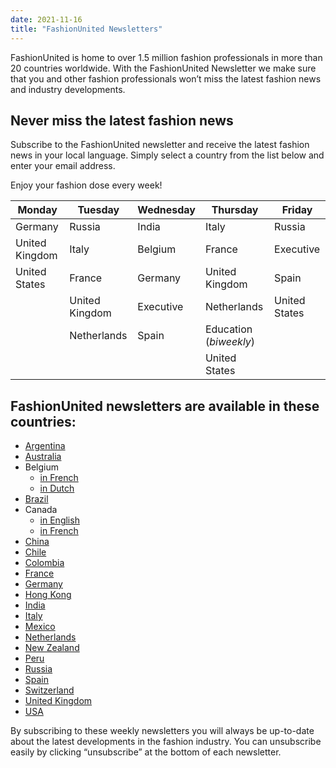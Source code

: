 ```yaml
---
date: 2021-11-16
title: "FashionUnited Newsletters"
---
```


FashionUnited is home to over 1.5 million fashion professionals in more than 20 countries worldwide. With the FashionUnited Newsletter we make sure that you and other fashion professionals won’t miss the latest fashion news and industry developments.

## Never miss the latest fashion news

Subscribe to the FashionUnited newsletter and receive the latest fashion news in your local language. Simply select a country from the list below and enter your email address.

Enjoy your fashion dose every week!

<div class="overflow-scroll">

| Monday | Tuesday | Wednesday | Thursday | Friday |
|----|-----|------|------|------|
| Germany  | Russia  | India  | Italy  |  Russia |
| United Kingdom  | Italy  |  Belgium | France | Executive |
| United States  | France  | Germany  |  United Kingdom | Spain  |
|   | United Kingdom  |  Executive | Netherlands  | United States  |
|   | Netherlands  | Spain  | Education (_biweekly_)  |   |
|   |   |   | United States  |   |

</div>

## FashionUnited newsletters are available in these countries:

- [Argentina](https://fashionunited.com.ar/newsletter/suscripcion-al-boletin-de-noticias/)
- [Australia](https://au.fashionunited.com/newsletter/subscribe/)
- Belgium
    - [in French](https://fashionunited.be/fr/newsletter/abonnement/)
    - [in Dutch](https://fashionunited.be/newsletter/aanmelden-nieuwsbrief/)
- [Brazil](https://fashionunited.com.br/newsletter/registrar/)
- Canada
    - [in English](https://fashionunited.ca/newsletter/subscribe/)
    - [in French](https://fashionunited.ca/newsletter/fr/abonnement/)
- [China](https://fashionunited.cn/news/newsletter-subscribe/2014121530)
- [Chile](https://fashionunited.cl/newsletter/suscripcion-al-boletin-de-noticias/)
- [Colombia](https://fashionunited.co/newsletter/suscripcion-al-boletin-de-noticias/)
- [France](https://fashionunited.fr/newsletter/abonnement/)
- [Germany](https://fashionunited.de/newsletter/beschreibung/)
- [Hong Kong](https://fashionunited.hk/newsletter/subscribe/)
- [India](https://fashionunited.in/newsletter/subscribe/)
- [Italy](https://fashionunited.it/newsletter/abbonamento/)
- [Mexico](https://fashionunited.mx/newsletter/suscripcion-al-boletin-de-noticias/)
- [Netherlands](https://fashionunited.nl/newsletter/aanmelden-nieuwsbrief/)
- [New Zealand](https://fashionunited.nz/newsletter/subscribe/)
- [Peru](https://fashionunited.com.pe/newsletter/suscripcion-al-boletin-de-noticias/)
- [Russia](https://fashionunited.ru/newsletter/podpiska-na-rassylku/)
- [Spain](https://fashionunited.es/newsletter/suscripcion-al-boletin-de-noticias/)
- [Switzerland](https://fashionunited.ch/newsletter/beschreibung/)
- [United Kingdom](https://fashionunited.uk/newsletter/subscribe/)
- [USA](https://fashionunited.com/newsletter/subscribe/)

By subscribing to these weekly newsletters you will always be up-to-date about the latest developments in the fashion industry. You can unsubscribe easily by clicking “unsubscribe” at the bottom of each newsletter.
